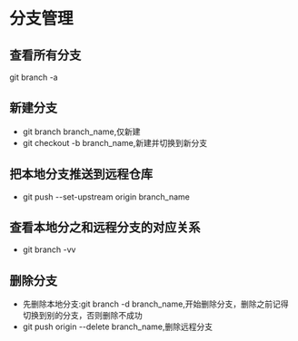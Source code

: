 # 分支管理

## 查看所有分支
git branch -a

## 新建分支
* git branch branch_name,仅新建
* git checkout -b branch_name,新建并切换到新分支

## 把本地分支推送到远程仓库
* git push --set-upstream origin branch_name

## 查看本地分之和远程分支的对应关系
* git branch -vv

## 删除分支
* 先删除本地分支:git branch -d branch_name,开始删除分支，删除之前记得切换到别的分支，否则删除不成功
* git push origin --delete branch_name,删除远程分支
